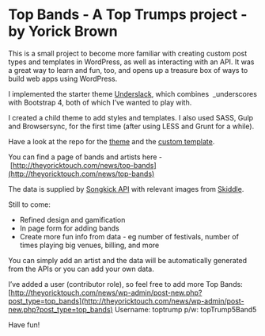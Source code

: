 # Top Bands - A Top Trumps project - by Yorick Brown

This is a small project to become more familiar with creating custom post types and templates in WordPress, as well as interacting with an API. It was a great way to learn and fun, too, and opens up a treasure box of ways to build web apps using WordPress.

I implemented the starter theme [Underslack](https://understrap.com/), which combines  _underscores with Bootstrap 4, both of which I’ve wanted to play with. 

I created a child theme to add styles and templates. I also used SASS, Gulp and Browsersync, for the first time (after using LESS and Grunt for a while).

Have a look at the repo for the [theme](https://github.com/yodiyo/top-band-theme) and the [custom template](https://github.com/yodiyo/top-band-theme/blob/master/loop-templates/content-single-api-post.php).

You can find a page of bands and artists here - [http://theyoricktouch.com/news/top-bands](http://theyoricktouch.com/news/top-bands)

The data is supplied by [Songkick API](https://www.songkick.com/developer) with relevant images from [Skiddle](https://www.skiddle.com/api/).

Still to come:
* Refined design and gamification
* In page form for adding bands
* Create more fun info from data - eg number of festivals, number of times playing big venues, billing, and more

You can simply add an artist and the data will be automatically generated from the APIs or you can add your own data.

I’ve added a user (contributor role), so feel free to add more Top Bands:
[http://theyoricktouch.com/news/wp-admin/post-new.php?post_type=top_bands](http://theyoricktouch.com/news/wp-admin/post-new.php?post_type=top_bands)
Username: toptrump
p/w: topTrump5Band5

Have fun!